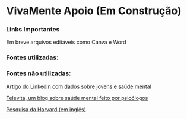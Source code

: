 # VivaMente Apoio (Em Construção)


### Links Importantes

Em breve arquivos editáveis como Canva e Word

### Fontes utilizadas: 

### Fontes não utilizadas:
[Artigo do Linkedin com dados sobre jovens e saúde mental](https://www.linkedin.com/pulse/39-dos-jovens-entre-18-e-24-anos-classificam-sua-como-sheila/?originalSubdomain=pt)

[Televita, um blog sobre saúde mental feito por psicólogos](https://www.telavita.com.br/blog/author/arthur-andrade/)

[Pesquisa da Harvard (em inglês)](https://www.gse.harvard.edu/ideas/news/23/10/mental-health-challenges-young-adults-illuminated-new-report )
